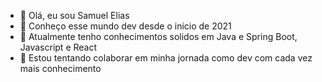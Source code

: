 - 👋 Olá, eu sou Samuel Elias
- 👀 Conheço esse mundo dev desde o inicio de 2021
- 🌱 Atualmente tenho conhecimentos solidos em Java e Spring Boot, Javascript e React
- 💞️ Estou tentando colaborar em minha jornada como dev com cada vez mais conhecimento
